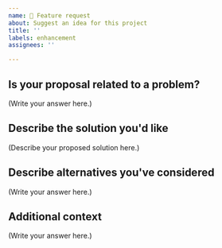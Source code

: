 ```yaml
---
name: 🚀 Feature request
about: Suggest an idea for this project
title: ''
labels: enhancement
assignees: ''

---
```


## Is your proposal related to a problem?

<!--
  Provide a clear and concise description of what the problem is.
  For example, "I'm always frustrated when..."
-->

(Write your answer here.)

## Describe the solution you'd like

<!--
  Provide a clear and concise description of what you want to happen.
-->

(Describe your proposed solution here.)

## Describe alternatives you've considered

<!--
  Let us know about other solutions you've tried or researched.
-->

(Write your answer here.)

## Additional context

<!--
  Is there anything else you can add about the proposal?
  You might want to link to related issues here, if you haven't already.
-->

(Write your answer here.)
